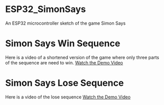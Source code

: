 # ESP32_SimonSays
An ESP32 microcontroller sketch of the game Simon Says

# Simon Says Win Sequence
Here is a video of a shortened version of the game where only three parts of the sequence are need to win.
[Watch the Demo Video](https://youtube.com/shorts/1L2TreAVWO0?feature=share)

# Simon Says Lose Sequence
Here is a video of the lose sequence
[Watch the Demo Video](https://youtube.com/shorts/PHovYpEphj0?feature=share)
